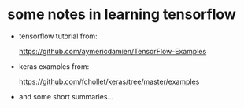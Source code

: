 # some notes in learning tensorflow

* tensorflow tutorial from: 

    https://github.com/aymericdamien/TensorFlow-Examples

* keras examples from: 

    https://github.com/fchollet/keras/tree/master/examples

* and some short summaries...
